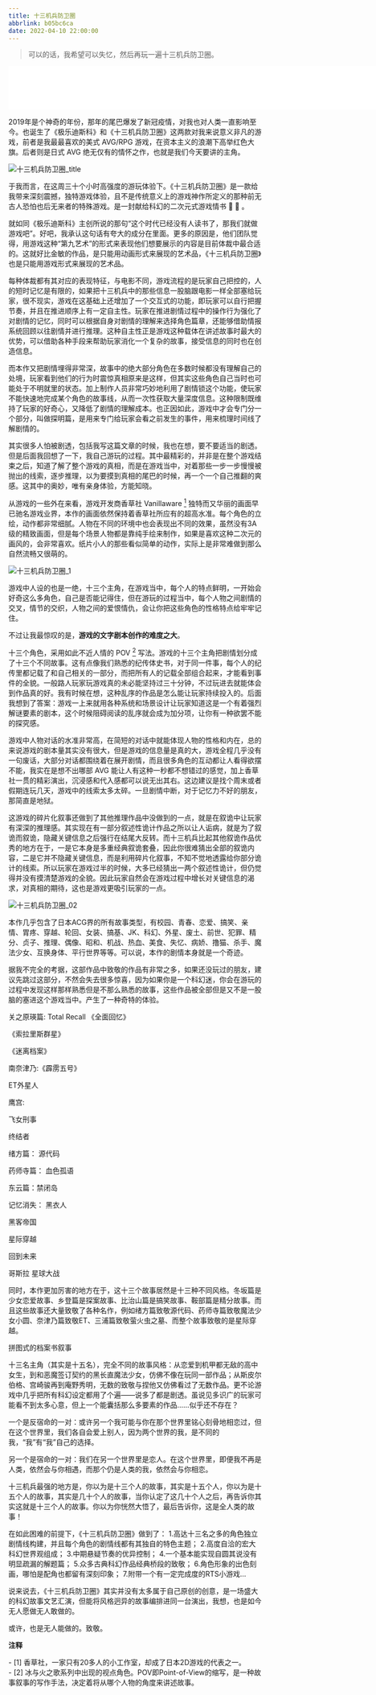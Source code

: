 ```yaml
---
title: 十三机兵防卫圈
abbrlink: b05bc6ca
date: 2022-04-10 22:00:00
---
```


> 可以的话，我希望可以失忆，然后再玩一遍十三机兵防卫圈。

<iframe frameborder="no" border="0" marginwidth="0" marginheight="0" width=800 height=86 src="//music.163.com/outchain/player?type=2&id=1431299562&auto=1&height=66"></iframe>

2019年是个神奇的年份，那年的尾巴爆发了新冠疫情，对我也对人类一直影响至今。也诞生了《极乐迪斯科》和《十三机兵防卫圈》这两款对我来说意义非凡的游戏，前者是我最最喜欢的美式 AVG/RPG 游戏，在资本主义的浪潮下高举红色大旗。后者则是日式 AVG 绝无仅有的情怀之作，也就是我们今天要讲的主角。

![十三机兵防卫圈_title](/article_photo/十三机兵防卫圈_title.jpeg)

于我而言，在这周三十个小时高强度的游玩体验下。《十三机兵防卫圈》是一款给我带来深刻震撼，独特游戏体验，且不是传统意义上的游戏神作所定义的那种前无古人恐怕也后无来者的特殊游戏。是一封献给科幻的二次元式游戏情书 💌  💋 。

就如同《极乐迪斯科》主创所说的那句“这个时代已经没有人读书了，那我们就做游戏吧”。好吧，我承认这句话有夸大的成分在里面。更多的原因是，他们团队觉得，用游戏这种“第九艺术”的形式来表现他们想要展示的内容是目前体裁中最合适的。这就好比金敏的作品，是只能用动画形式来展现的艺术品，《十三机兵防卫圈》也是只能用游戏形式来展现的艺术品。


每种体裁都有其对应的表现特征，与电影不同，游戏流程的是玩家自己把控的，人的短时记忆是有限的，如果把十三机兵中的那些信息一股脑跟电影一样全部塞给玩家，很不现实，游戏在这基础上还增加了一个交互式的功能，即玩家可以自行把握节奏，并且在推进顺序上有一定自主性。玩家在推进剧情过程中的操作行为强化了对剧情的记忆，同时可以根据自身对剧情的理解来选择角色篇章，还能够借助情报系统回顾以往剧情并进行推理。这种自主性正是游戏这种载体在讲述故事时最大的优势，可以借助各种手段来帮助玩家消化一个复杂的故事，接受信息的同时也在创造信息。

而本作又把剧情埋得非常深，故事中的绝大部分角色在多数时候都没有理解自己的处境，玩家看到他们的行为时震惊真相原来是这样，但其实这些角色自己当时也可能处于不明就里的状态。加上制作人员非常巧妙地利用了剧情锁这个功能，使玩家不能快速地完成某个角色的故事线，从而一次性获取大量深度信息。这种限制既维持了玩家的好奇心，又降低了剧情的理解成本。也正因如此，游戏中才会专门分一个部分，叫做探明篇，是用来专门给玩家会看之前发生的事件，用来梳理时间线了解剧情的。

其实很多人怕被剧透，包括我写这篇文章的时候，我也在想，要不要适当的剧透。但是后面我回想了一下，我自己游玩的过程。其中最精彩的，并非是在整个游戏结束之后，知道了解了整个游戏的真相，而是在游戏当中，对着那些一步一步慢慢被抛出的线索，逐步推理，以为要摸到真相的尾巴的时候，再一个一个自己推翻的爽感。这其中的奥妙，唯有亲身体验，方能知晓。

从游戏的一些外在来看，游戏开发商香草社 Vanillaware [<sup>1</sup>](#refer-anchor-1)  独特而又华丽的画面早已驰名游戏业界，本作的画面依然保持着香草社所应有的超高水准。每个角色的立绘，动作都非常细腻。人物在不同的环境中也会表现出不同的效果，虽然没有3A级的精致画面，但是每个场景人物都是靠纯手绘来制作，如果是喜欢这种二次元的画风的，会非常喜欢。纸片小人的那些看似简单的动作，实际上是非常难做到那么自然流畅又很萌的。

![十三机兵防卫圈_1](/article_photo/十三机兵防卫圈_1.jpeg)

游戏中人设的也是一绝，十三个主角，在游戏当中，每个人的特点鲜明，一开始会好奇这么多角色，自己是否能记得住，但在游玩的过程当中，每个人物之间剧情的交叉，情节的交织，人物之间的爱恨情仇，会让你把这些角色的性格特点给牢牢记住。

不过让我最惊叹的是，**游戏的文字剧本创作的难度之大**。

十三个角色，采用如此不近人情的 POV [<sup>2</sup>](#refer-anchor-2) 写法。游戏的十三个主角把剧情划分成了十三个不同故事。这有点像我们熟悉的纪传体史书，对于同一件事，每个人的纪传里都记载了和自己相关的一部分，而把所有人的记载全部组合起来，才能看到事件的全貌。一般路人玩家玩游戏真的未必能坚持过三十分钟，不过玩进去就能体会到作品真的好。我有时候在想，这种乱序的作品是怎么能让玩家持续投入的。后面我想到了答案：游戏一上来就用各种系统和场景设计让玩家知道这是一个有着强烈解谜要素的剧本，这个时候阻碍阅读的乱序就会成为加分项，让你有一种欲罢不能的探究感。

游戏中人物对话的水准非常高，在简短的对话中就能体现人物的性格和内在，总的来说游戏的剧本量其实没有很大，但是游戏的信息量是真的大，游戏全程几乎没有一句废话，大部分对话都围绕着在展开剧情，而且很多角色的互动都让人看得欲摆不能，我实在是想不出哪部 AVG 能让人有这种一秒都不想错过的感觉，加上香草社一贯的精彩演出，沉浸感和代入感都可以说无出其右。这边建议是找个周末或者假期连玩几天，游戏中的线索太多太碎。一旦剧情中断，对于记忆力不好的朋友，那简直是地狱。

这游戏的碎片化叙事还做到了其他推理作品中没做到的一点，就是在叙诡中让玩家有深深的推理感。其实现在有一部分叙述性诡计作品之所以让人诟病，就是为了叙诡而叙诡，隐藏关键信息之后强行在结尾大反转。而十三机兵比起其他叙诡作品优秀的地方在于，一是它本身是多重经典叙诡套叠，因此你很难猜出全部的叙诡内容，二是它并不隐藏关键信息，而是利用碎片化叙事，不知不觉地透露给你部分诡计的线索。所以玩家在游戏过半的时候，大多已经猜出一两个叙述性诡计，但仍觉得并没有摸清楚游戏的全貌。因此玩家自然会在游戏过程中增长对关键信息的渴求，对真相的期待，这也是游戏更吸引玩家的一点。

![十三机兵防卫圈_02](/article_photo/十三机兵防卫圈_02.jpg)

本作几乎包含了日本ACG界的所有故事类型，有校园、青春、恋爱、搞笑、亲情、胃疼、穿越、轮回、女装、搞基、JK、科幻、外星、废土、前世、犯罪、精分、贞子、推理、偶像、昭和、机战、热血、美食、失忆、病娇、撸猫、杀手、魔法少女、互换身体、平行世界等等。可以说，本作的剧情本身就是一个奇迹。



据我不完全的考据，这部作品中致敬的作品有非常之多，如果还没玩过的朋友，建议先跳过这部分，不然会失去很多惊喜，因为如果你是一个科幻迷，你会在游玩的过程中发现这样那样熟悉但是不那么熟悉的故事，这些作品被全部但是又不是一股脑的塞进这个游戏当中。产生了一种奇特的体验。

关之原瑛篇:
Total Recall 《全面回忆》

《索拉里斯群星》

《迷离档案》

南奈津乃:《霹雳五号》

ET外星人

鹰宫:

飞女刑事

终结者

绪方篇： 源代码

药师寺篇： 血色孤语

东云篇：禁闭岛

记忆消失： 黑衣人

黑客帝国

星际穿越

回到未来

哥斯拉 星球大战

同时，本作更加厉害的地方在于，这十三个故事居然是十三种不同风格。冬坂篇是少女恋爱故事、乡登篇是探案故事、比治山篇是搞笑故事、鞍部篇是精分故事。而且这些故事还大量致敬了各种名作，例如绪方篇致敬源代码、药师寺篇致敬魔法少女小圆、奈津乃篇致敬ET、三浦篇致敬萤火虫之墓、而整个故事致敬的是星际穿越。

拼图式的档案书叙事

十三名主角（其实是十五名），完全不同的故事风格：从恋爱到机甲都无敌的高中女生，到和恶魔签订契约的黑长直魔法少女，仿佛不像在玩同一部作品；从斯皮尔伯格、宫崎骏再到庵野秀明，无数的致敬与捏他又仿佛看过了无数作品。更不论游戏中几乎把所有科幻设定都用了个遍——说多了都是剧透。虽说见多识广的玩家可能看不到太多心意，但上一个能囊括那么多要素的作品……似乎还不存在？

一个是反宿命的一对：或许另一个我可能与你在那个世界里铭心刻骨地相恋过，但在这个世界里，我们各自会爱上别人，因为两个世界的我，是不同的我，“我”有“我”自己的选择。

另一个是宿命的一对：我们在另一个世界里是恋人。在这个世界里，即便我不再是人类，依然会与你相遇，而那个仍是人类的我，依然会与你相恋。

十三机兵最强的地方是，你以为是十三个人的故事，其实是十五个人，你以为是十五个人的故事，其实是几十个人的故事，当你认定了这几十个人之后，再告诉你其实这就是十三个人的故事。你以为你恍然大悟了，最后告诉你，这是全人类的故事！

在如此困难的前提下，《十三机兵防卫圈》做到了：
1.高达十三名之多的角色独立剧情线构建，并且每个角色的剧情线都有其独自的特色主题；
2.高度自洽的宏大科幻世界观组成；
3.中期悬疑节奏的优异控制；
4.一个基本能实现自圆其说没有明显疏漏的解题篇；
5.众多古典科幻作品经典桥段的致敬；
6.角色形象的出色刻画，哪怕是配角也都留有深刻印象；
7.附带一个有一定完成度的RTS小游戏...

说来说去，《十三机兵防卫圈》其实并没有太多属于自己原创的创意，是一场盛大的科幻故事文艺汇演，但能将风格迥异的故事编排进同一台演出，我想，也是如今无人愿做无人敢做的。

或许，也是无人能做的。致敬。

**注释**
<div id="refer-anchor-1"></div>
- [1] 香草社，一家只有20多人的小工作室，却成了日本2D游戏的代表之一。
<div id="refer-anchor-2"></div>
- [2] 冰与火之歌系列中出现的视点角色。POV即Point-of-View的缩写，是一种故事叙事的写作手法，决定着将从哪个人物的角度来讲述故事。
